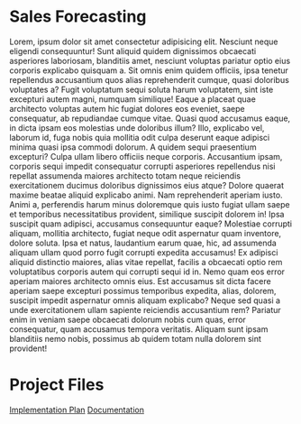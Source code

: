 <h1>Sales Forecasting</h1>
Lorem, ipsum dolor sit amet consectetur adipisicing elit. Nesciunt neque eligendi consequuntur! Sunt aliquid quidem dignissimos obcaecati asperiores laboriosam, blanditiis amet, nesciunt voluptas pariatur optio eius corporis explicabo quisquam a.
Sit omnis enim quidem officiis, ipsa tenetur repellendus accusantium quos alias reprehenderit cumque, quasi doloribus voluptates a? Fugit voluptatum sequi soluta harum voluptatem, sint iste excepturi autem magni, numquam similique!
Eaque a placeat quae architecto voluptas autem hic fugiat dolores eos eveniet, saepe consequatur, ab repudiandae cumque vitae. Quasi quod accusamus eaque, in dicta ipsam eos molestias unde doloribus illum?
Illo, explicabo vel, laborum id, fuga nobis quia mollitia odit culpa deserunt eaque adipisci minima quasi ipsa commodi dolorum. A quidem sequi praesentium excepturi? Culpa ullam libero officiis neque corporis.
Accusantium ipsam, corporis sequi impedit consequatur corrupti asperiores repellendus nisi repellat assumenda maiores architecto totam neque reiciendis exercitationem ducimus doloribus dignissimos eius atque? Dolore quaerat maxime beatae aliquid explicabo animi.
Nam reprehenderit aperiam iusto. Animi a, perferendis harum minus doloremque quis iusto fugiat ullam saepe et temporibus necessitatibus provident, similique suscipit dolorem in! Ipsa suscipit quam adipisci, accusamus consequuntur eaque?
Molestiae corrupti aliquam, mollitia architecto, fugiat neque odit aspernatur quam inventore, dolore soluta. Ipsa et natus, laudantium earum quae, hic, ad assumenda aliquam ullam quod porro fugit corrupti expedita accusamus!
Ex adipisci aliquid distinctio maiores, alias vitae repellat, facilis a obcaecati optio rem voluptatibus corporis autem qui corrupti sequi id in. Nemo quam eos error aperiam maiores architecto omnis eius.
Est accusamus sit dicta facere aperiam saepe excepturi possimus temporibus expedita, alias, dolorem, suscipit impedit aspernatur omnis aliquam explicabo? Neque sed quasi a unde exercitationem ullam sapiente reiciendis accusantium rem?
Pariatur enim in veniam saepe obcaecati dolorum nobis cum quas, error consequatur, quam accusamus tempora veritatis. Aliquam sunt ipsam blanditiis nemo nobis, possimus ab quidem totam nulla dolorem sint provident!

<h1>Project Files</h1>

<a href="https://github.com/AbdurRehman1234/AbdurRehman1234.github.io/blob/master/IMPLEMENTATION%20PLAN/Time%20Series%20Sale%20Forecasting_Plan.pdf">Implementation Plan</a>
<a href="https://github.com/AbdurRehman1234/AbdurRehman1234.github.io/blob/master/docs/TIme%20Series%20Sale%20Forecasting_Report.pdf">Documentation</a>

